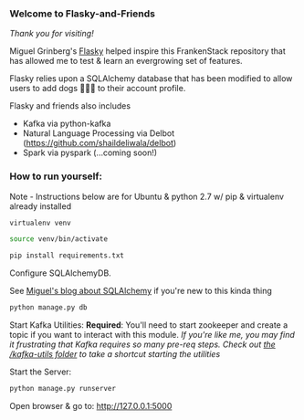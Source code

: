 ### Welcome to Flasky-and-Friends
*Thank you for visiting!*

Miguel Grinberg's [Flasky](https://github.com/miguelgrinberg/flasky) helped inspire this FrankenStack repository that has allowed me to test & learn an evergrowing set of features. 

Flasky relies upon a SQLAlchemy database that has been modified to allow users to add dogs :dog::dog::dog: to their account profile. 

Flasky and friends also includes
* Kafka via python-kafka 
* Natural Language Processing via Delbot (https://github.com/shaildeliwala/delbot)
* Spark via pyspark (...coming soon!)



### How to run yourself: 

Note - Instructions below are for Ubuntu & python 2.7 w/ pip & virtualenv already installed
 
```bash
virtualenv venv

source venv/bin/activate

pip install requirements.txt
```

Configure SQLAlchemyDB.

See [Miguel's blog about SQLAlchemy](https://blog.miguelgrinberg.com/post/the-flask-mega-tutorial-part-iv-database-legacy) if you're new to this kinda thing
```bash
python manage.py db 
```
Start Kafka Utilities:
**Required**: You'll need to start zookeeper and create a topic if you want to interact with this module.
*If you're like me, you may find it frustrating that Kafka requires so many pre-req steps. Check out [the /kafka-utils folder](kafka-utils) to take a shortcut starting the utilities*

Start the Server:
```bash
python manage.py runserver
```
Open browser & go to: http://127.0.0.1:5000


